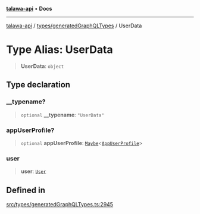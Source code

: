 [**talawa-api**](../../../README.md) • **Docs**

***

[talawa-api](../../../modules.md) / [types/generatedGraphQLTypes](../README.md) / UserData

# Type Alias: UserData

> **UserData**: `object`

## Type declaration

### \_\_typename?

> `optional` **\_\_typename**: `"UserData"`

### appUserProfile?

> `optional` **appUserProfile**: [`Maybe`](Maybe.md)\<[`AppUserProfile`](AppUserProfile.md)\>

### user

> **user**: [`User`](User.md)

## Defined in

[src/types/generatedGraphQLTypes.ts:2945](https://github.com/PalisadoesFoundation/talawa-api/blob/6712e9940a5702665afc506fa9f6e9d7e1dc7991/src/types/generatedGraphQLTypes.ts#L2945)
